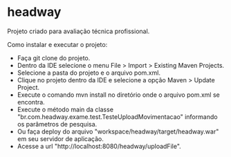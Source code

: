 # headway
Projeto criado para avaliação técnica profissional.

Como instalar e executar o projeto:

- Faça git clone do projeto.
- Dentro da IDE selecione o menu File > Import > Existing Maven Projects.
- Selecione a pasta do projeto e o arquivo pom.xml.
- Clique no projeto dentro da IDE e selecione a opção Maven > Update Project.
- Execute o comando mvn install no diretório onde o arquivo pom.xml se encontra.
- Execute o método main da classe "br.com.headway.exame.test.TesteUploadMovimentacao" informando os parâmetros de pesquisa.
- Ou faça deploy do arquivo "workspace/headway/target/headway.war" em seu servidor de aplicação.
- Acesse a url "http://localhost:8080/headway/uploadFile".
